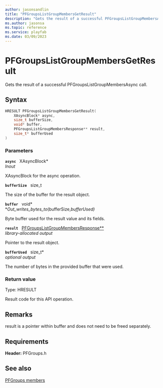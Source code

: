 ```yaml
---
author: jasonsandlin
title: "PFGroupsListGroupMembersGetResult"
description: "Gets the result of a successful PFGroupsListGroupMembersAsync call."
ms.author: jasonsa
ms.topic: reference
ms.service: playfab
ms.date: 03/09/2023
---
```


# PFGroupsListGroupMembersGetResult  

Gets the result of a successful PFGroupsListGroupMembersAsync call.  

## Syntax  
  
```cpp
HRESULT PFGroupsListGroupMembersGetResult(  
    XAsyncBlock* async,  
    size_t bufferSize,  
    void* buffer,  
    PFGroupsListGroupMembersResponse** result,  
    size_t* bufferUsed  
)  
```  
  
### Parameters  
  
**`async`** &nbsp; XAsyncBlock*  
*_Inout_*  
  
XAsyncBlock for the async operation.  
  
**`bufferSize`** &nbsp; size_t  
  
The size of the buffer for the result object.  
  
**`buffer`** &nbsp; void*  
*_Out_writes_bytes_to_(bufferSize,*bufferUsed)*  
  
Byte buffer used for the result value and its fields.  
  
**`result`** &nbsp; [PFGroupsListGroupMembersResponse**](../../pfgroupstypes/structs/pfgroupslistgroupmembersresponse.md)  
*library-allocated output*  
  
Pointer to the result object.  
  
**`bufferUsed`** &nbsp; size_t*  
*optional output*  
  
The number of bytes in the provided buffer that were used.  
  
  
### Return value
Type: HRESULT
  
Result code for this API operation.
  
## Remarks  
  
result is a pointer within buffer and does not need to be freed separately.
  
## Requirements  
  
**Header:** PFGroups.h
  
## See also  
[PFGroups members](../pfgroups_members.md)  

  
  
